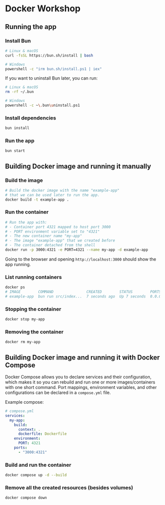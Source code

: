 # Docker Workshop

## Running the app

### Install Bun

```bash
# Linux & macOS
curl -fsSL https://bun.sh/install | bash

# Windows
powershell -c "irm bun.sh/install.ps1 | iex"
```

If you want to uninstall Bun later, you can run:

```bash
# Linux & macOS
rm -rf ~/.bun

# Windows
powershell -c ~\.bun\uninstall.ps1
```

### Install dependencies

```bash
bun install
```

### Run the app

```bash
bun start
```

## Building Docker image and running it manually

### Build the image

```bash
# Build the docker image with the name "example-app"
# that we can be used later to run the app.
docker build -t example-app .
```

### Run the container

```bash
# Run the app with:
# - Container port 4321 mapped to host port 3000
# - PORT environment variable set to "4321"
# - The new container name "my-app"
# - The image "example-app" that we created before
# - The container detached from the shell
docker run -p 3000:4321 -e PORT=4321 --name my-app -d example-app
```

Going to the browser and opening `http://localhost:3000` should show the app running.

### List running containers

```bash
docker ps
# IMAGE        COMMAND               CREATED        STATUS        PORTS                   NAMES
# example-app  bun run src/index...  7 seconds ago  Up 7 seconds  0.0.0.0:3000->4321/tcp  my-app
```

### Stopping the container

```bash
docker stop my-app
```

### Removing the container

```bash
docker rm my-app
```

## Building Docker image and running it with Docker Compose

Docker Compose allows you to declare services and their configuration, which makes it so you can rebuild and run one or more images/containers with one short command. Port mappings, environment variables, and other configurations can be declared in a `compose.yml` file.

Example compose:

```yaml
# compose.yml
services:
  my-app:
    build:
      context: .
      dockerfile: Dockerfile
    environment:
      PORT: 4321
    ports:
      - "3000:4321"
```

### Build and run the container

```bash
docker compose up -d --build
```

### Remove all the created resources (besides volumes)

```bash
docker compose down
```
